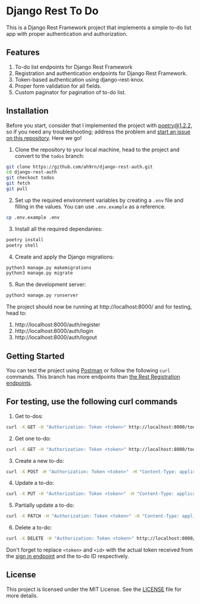 # Django Rest To Do

This is a Django Rest Framework project that implements a simple to-do list app with proper authentication and authorization.

## Features

1. To-do list endpoints for Django Rest Framework
2. Registration and authentication endpoints for Django Rest Framework.
3. Token-based authentication using django-rest-knox.
4. Proper form validation for all fields.
5. Custom paginator for pagination of to-do list.

## Installation

Before you start, consider that I implemented the project with [poetry@1.2.2](https://github.com/ahr9n/common-scripts/blob/main/python-poetry.sh), so if you need any troubleshooting; address the problem and [start an issue on this repository](https://github.com/ahr9n/django-rest-auth/issues/new). Here we go!

1. Clone the repository to your local machine, head to the project and convert to the `todos` branch:

```sh
git clone https://github.com/ah9rn/django-rest-auth.git
cd django-rest-auth
git checkout todos
git fetch
git pull
```

2. Set up the required environment variables by creating a `.env` file and filling in the values. You can use `.env.example` as a reference.

```sh
cp .env.example .env
```

3. Install all the required dependanies:

```sh
poetry install
poetry shell
```

4. Create and apply the Django migrations:

```sh
python3 manage.py makemigrations
python3 manage.py migrate
```

5. Run the development server:

```sh
python3 manage.py runserver
```

The project should now be running at http://localhost:8000/ and for testing, head to:

1. http://localhost:8000/auth/register
2. http://localhost:8000/auth/login
3. http://localhost:8000/auth/logout


## Getting Started

You can test the project using [Postman](https://www.postman.com/) or follow the following `curl` commands. This branch has more endpoints than [the Rest Registration endpoints](https://github.com/ahr9n/django-rest-auth/blob/main/README.md).

## For testing, use the following curl commands

1. Get to-dos:

```sh
curl -X GET -H "Authorization: Token <token>" http://localhost:8000/todos/
```

2. Get one to-do:

```sh
curl -X GET -H "Authorization: Token <token>" http://localhost:8000/todos/<id>
```

3. Create a new to-do:

```sh
curl -X POST -H "Authorization: Token <token>" -H "Content-Type: application/json" -d '{"title": "Test To Do", "description": "Test to-do description", "due": "2022-01-01", "completed": false}' http://localhost:8000/todos/
```

4. Update a to-do:

```sh
curl -X PUT -H "Authorization: Token <token>" -H "Content-Type: application/json" -d '{"title": "Test To Do", "description": "Test to-do description", "due": "2022-01-01", "completed": true}' http://localhost:8000/todos/<id>
```

5. Partially update a to-do:

```sh
curl -X PATCH -H "Authorization: Token <token>" -H "Content-Type: application/json" -d '{"title": "Updated To Do"}' http://localhost:8000/todos/<id>
```

6. Delete a to-do:

```sh
curl -X DELETE -H "Authorization: Token <token>" http://localhost:8000/todos/<id>
```

Don't forget to replace `<token>` and `<id>` with the actual token received from the [sign in endpoint](https://github.com/ahr9n/django-rest-auth/blob/main/README.md#sign-in-post-authlogin) and the to-do ID respectively.

## License

This project is licensed under the MIT License. See the [LICENSE](https://github.com/ahr9n/django-rest-auth/blob/main/LICENSE) file for more details.
